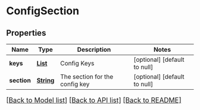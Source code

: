 # ConfigSection
## Properties

Name | Type | Description | Notes
------------ | ------------- | ------------- | -------------
**keys** | [**List**](ConfigSectionKey.md) | Config Keys | [optional] [default to null]
**section** | [**String**](string.md) | The section for the config key | [optional] [default to null]

[[Back to Model list]](../README.md#documentation-for-models) [[Back to API list]](../README.md#documentation-for-api-endpoints) [[Back to README]](../README.md)

<style>
     p, ul, ol, li { font-size: 18px !important;}
</style>

